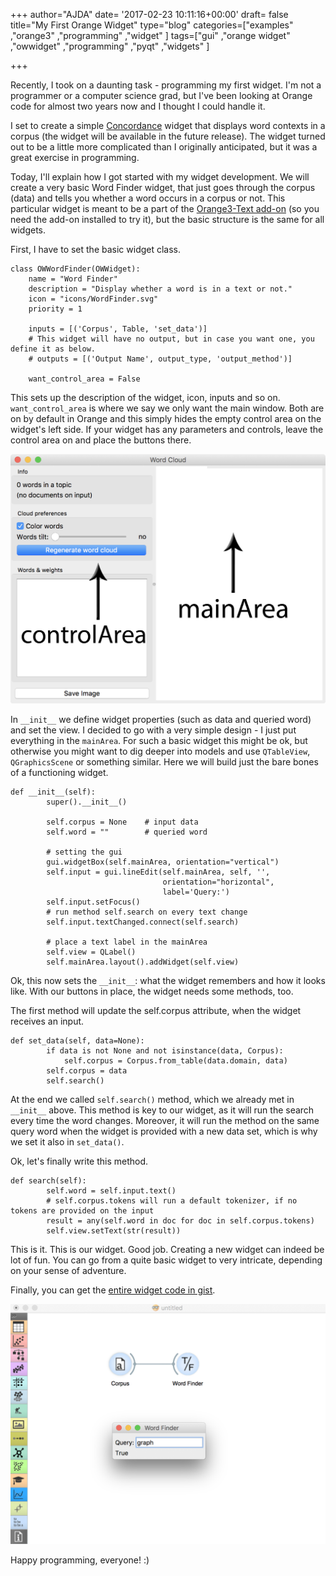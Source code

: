 +++
author="AJDA"
date= '2017-02-23 10:11:16+00:00'
draft= false
title="My First Orange Widget"
type="blog"
categories=["examples" ,"orange3" ,"programming" ,"widget" ]
tags=["gui" ,"orange widget" ,"owwidget" ,"programming" ,"pyqt" ,"widgets" ]

+++

Recently, I took on a daunting task - programming my first widget. I'm not a programmer or a computer science grad, but I've been looking at Orange code for almost two years now and I thought I could handle it.

I set to create a simple [Concordance](https://www.nottingham.ac.uk/alzsh3/acvocab/concordances.htm) widget that displays word contexts in a corpus (the widget will be available in the future release). The widget turned out to be a little more complicated than I originally anticipated, but it was a great exercise in programming.

Today, I'll explain how I got started with my widget development. We will create a very basic Word Finder widget, that just goes through the corpus (data) and tells you whether a word occurs in a corpus or not. This particular widget is meant to be a part of the [Orange3-Text add-on](https://github.com/biolab/orange3-text) (so you need the add-on installed to try it), but the basic structure is the same for all widgets.



First, I have to set the basic widget class.

    
    class OWWordFinder(OWWidget):
        name = "Word Finder"
        description = "Display whether a word is in a text or not."
        icon = "icons/WordFinder.svg"
        priority = 1
    
        inputs = [('Corpus', Table, 'set_data')]
        # This widget will have no output, but in case you want one, you define it as below.
        # outputs = [('Output Name', output_type, 'output_method')]
    
        want_control_area = False




This sets up the description of the widget, icon, inputs and so on. `want_control_area` is where we say we only want the main window. Both are on by default in Orange and this simply hides the empty control area on the widget's left side. If your widget has any parameters and controls, leave the control area on and place the buttons there.

![](/images/2017/02/example-area.jpg)



In `__init__` we define widget properties (such as data and queried word) and set the view. I decided to go with a very simple design - I just put everything in the `mainArea`. For such a basic widget this might be ok, but otherwise you might want to dig deeper into models and use `QTableView`, `QGraphicsScene` or something similar. Here we will build just the bare bones of a functioning widget.

    
    def __init__(self):
            super().__init__()
    
            self.corpus = None    # input data
            self.word = ""        # queried word
    
            # setting the gui
            gui.widgetBox(self.mainArea, orientation="vertical")
            self.input = gui.lineEdit(self.mainArea, self, '',
                                      orientation="horizontal",
                                      label='Query:')
            self.input.setFocus()
            # run method self.search on every text change
            self.input.textChanged.connect(self.search)
            
            # place a text label in the mainArea
            self.view = QLabel()
            self.mainArea.layout().addWidget(self.view)


Ok, this now sets the `__init__`: what the widget remembers and how it looks like. With our buttons in place, the widget needs some methods, too.



The first method will update the self.corpus attribute, when the widget receives an input.

    
    def set_data(self, data=None):
            if data is not None and not isinstance(data, Corpus):
                self.corpus = Corpus.from_table(data.domain, data)
            self.corpus = data
            self.search()


At the end we called `self.search()` method, which we already met in `__init__` above. This method is key to our widget, as it will run the search every time the word changes. Moreover, it will run the method on the same query word when the widget is provided with a new data set, which is why we set it also in `set_data()`.



Ok, let's finally write this method.

    
    def search(self):
            self.word = self.input.text()
            # self.corpus.tokens will run a default tokenizer, if no tokens are provided on the input
            result = any(self.word in doc for doc in self.corpus.tokens)
            self.view.setText(str(result))




This is it. This is our widget. Good job. Creating a new widget can indeed be lot of fun. You can go from a quite basic widget to very intricate, depending on your sense of adventure.

Finally, you can get the [entire widget code in gist](https://gist.github.com/ajdapretnar/e66e1dbecef3bb59abd4137bf8c2ab77).

![](/images/2017/02/Screen-Shot-2017-02-23-at-10.41.27.png)

Happy programming, everyone! :)


